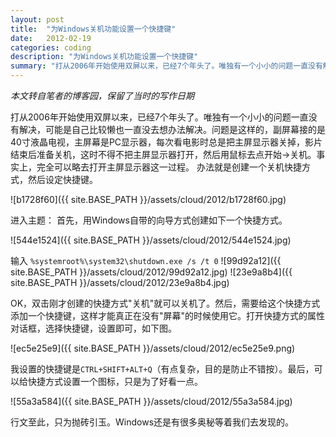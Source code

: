 ```yaml
---
layout: post
title:  "为Windows关机功能设置一个快捷键"
date:   2012-02-19
categories: coding
description: "为Windows关机功能设置一个快捷键"
summary: "打从2006年开始使用双屏以来，已经7个年头了。唯独有一个小小的问题一直没有解决，可能是自己比较懒也一直没去想办法解决。问题是这样的，副屏幕接的是40寸液晶电视，主屏幕是PC显示器，每次看电影时总是把主屏显示器关掉，影片结束后准备关机，这时不得不把主屏显示器打开，然后用鼠标去点开始->关机。事实上，完全可以略去打开主屏显示器这一过程。 办法就是创建一个关机快捷方式，然后设定快捷键。"
---
```


*本文转自笔者的博客园，保留了当时的写作日期*


打从2006年开始使用双屏以来，已经7个年头了。唯独有一个小小的问题一直没有解决，可能是自己比较懒也一直没去想办法解决。问题是这样的，副屏幕接的是40寸液晶电视，主屏幕是PC显示器，每次看电影时总是把主屏显示器关掉，影片结束后准备关机，这时不得不把主屏显示器打开，然后用鼠标去点开始->关机。事实上，完全可以略去打开主屏显示器这一过程。 办法就是创建一个关机快捷方式，然后设定快捷键。

![b1728f60]({{ site.BASE_PATH }}/assets/cloud/2012/b1728f60.jpg)

进入主题： 首先，用Windows自带的向导方式创建如下一个快捷方式。

![544e1524]({{ site.BASE_PATH }}/assets/cloud/2012/544e1524.jpg)

输入 `%systemroot%\system32\shutdown.exe /s /t 0`
![99d92a12]({{ site.BASE_PATH }}/assets/cloud/2012/99d92a12.jpg)
![23e9a8b4]({{ site.BASE_PATH }}/assets/cloud/2012/23e9a8b4.jpg)



OK，双击刚才创建的快捷方式"关机"就可以关机了。然后，需要给这个快捷方式添加一个快捷键，这样才能真正在没有"屏幕"的时候使用它。打开快捷方式的属性对话框，选择快捷键，设置即可，如下图。

![ec5e25e9]({{ site.BASE_PATH }}/assets/cloud/2012/ec5e25e9.png)


我设置的快捷键是`CTRL+SHIFT+ALT+Q`（有点复杂，目的是防止不错按）。最后，可以给快捷方式设置一个图标，只是为了好看一点。

![55a3a584]({{ site.BASE_PATH }}/assets/cloud/2012/55a3a584.jpg)

行文至此，只为抛砖引玉。Windows还是有很多奥秘等着我们去发现的。